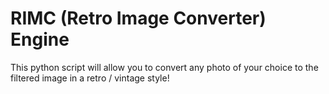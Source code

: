 # RIMC (Retro Image Converter) Engine

This python script will allow you to convert any photo of your choice to the filtered image in a retro / vintage style!
